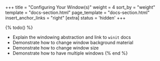 +++
title = "Configuring Your Window(s)"
weight = 4
sort_by = "weight"
template = "docs-section.html"
page_template = "docs-section.html"
insert_anchor_links = "right"
[extra]
status = 'hidden'
+++

{% todo() %}

* Explain the windowing abstraction and link to `winit` docs
* Demonstrate how to change window background material
* Demonstrate how to change window size
* Demonstrate how to have multiple windows
{% end %}
